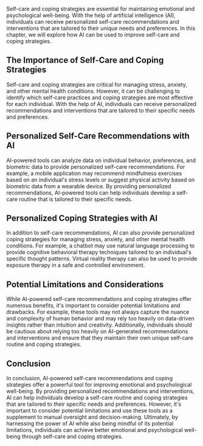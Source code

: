 
Self-care and coping strategies are essential for maintaining emotional and psychological well-being. With the help of artificial intelligence (AI), individuals can receive personalized self-care recommendations and interventions that are tailored to their unique needs and preferences. In this chapter, we will explore how AI can be used to improve self-care and coping strategies.

The Importance of Self-Care and Coping Strategies
-------------------------------------------------

Self-care and coping strategies are critical for managing stress, anxiety, and other mental health conditions. However, it can be challenging to identify which self-care practices and coping strategies are most effective for each individual. With the help of AI, individuals can receive personalized recommendations and interventions that are tailored to their specific needs and preferences.

Personalized Self-Care Recommendations with AI
----------------------------------------------

AI-powered tools can analyze data on individual behavior, preferences, and biometric data to provide personalized self-care recommendations. For example, a mobile application may recommend mindfulness exercises based on an individual's stress levels or suggest physical activity based on biometric data from a wearable device. By providing personalized recommendations, AI-powered tools can help individuals develop a self-care routine that is tailored to their specific needs.

Personalized Coping Strategies with AI
--------------------------------------

In addition to self-care recommendations, AI can also provide personalized coping strategies for managing stress, anxiety, and other mental health conditions. For example, a chatbot may use natural language processing to provide cognitive behavioral therapy techniques tailored to an individual's specific thought patterns. Virtual reality therapy can also be used to provide exposure therapy in a safe and controlled environment.

Potential Limitations and Considerations
----------------------------------------

While AI-powered self-care recommendations and coping strategies offer numerous benefits, it's important to consider potential limitations and drawbacks. For example, these tools may not always capture the nuance and complexity of human behavior and may rely too heavily on data-driven insights rather than intuition and creativity. Additionally, individuals should be cautious about relying too heavily on AI-generated recommendations and interventions and ensure that they maintain their own unique self-care routine and coping strategies.

Conclusion
----------

In conclusion, AI-powered self-care recommendations and coping strategies offer a powerful tool for improving emotional and psychological well-being. By providing personalized recommendations and interventions, AI can help individuals develop a self-care routine and coping strategies that are tailored to their specific needs and preferences. However, it's important to consider potential limitations and use these tools as a supplement to manual oversight and decision-making. Ultimately, by harnessing the power of AI while also being mindful of its potential limitations, individuals can achieve better emotional and psychological well-being through self-care and coping strategies.
